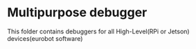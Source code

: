 # Multipurpose debugger
This folder contains debuggers for all High-Level(RPi or Jetson) devices(eurobot software)
